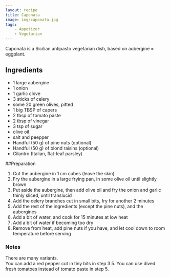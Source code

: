 ```yaml
---
layout: recipe
title: Caponata
image: img/caponata.jpg  
tags:
    - Appetizer
    - Vegetarian
---
```

Caponata is a Sicilian antipasto vegetarian dish, based on aubergine = eggplant.

## Ingredients  

* 1 large aubergine  
* 1 onion  
* 1 garlic clove  
* 3 sticks of celery  
* some 20 green olives, pitted  
* 1 big TBSP of capers  
* 2 tbsp of tomato paste  
* 2 tbsp of vinegar  
* 3 tsp of sugar  
* olive oil
* salt and peepper  
* Handful (50 g) of pine nuts (optional)  
* Handful (50 g) of blond raisins (optional) 
* Cilantro (Italian, flat-leaf parsley)

##Preparation

1. Cut the aubergine in 1 cm cubes (leave the skin)
2. Fry the aubergine in a large frying pan, in some olive oil until slightly brown
3. Put aside the aubergine, then add olive oil and fry the onion and garlic thinly sliced, until translucid
4. Add the celery branches cut in small bits, fry for another 2 minutes
5. Add the rest of the ingredients (except the pine nuts), and the aubergines
6. Add a bit of water, and cook for 15 minutes at low heat
7. Add a bit of water if becoming too dry
8. Remove from heat, add pine nuts if you have, and let cool down to room temperature before serving

### Notes
There are many variants.  
You can add a red pepper cut in tiny bits in step 3.5. You can use dived fresh tomatoes instead of tomato paste in step 5. 
